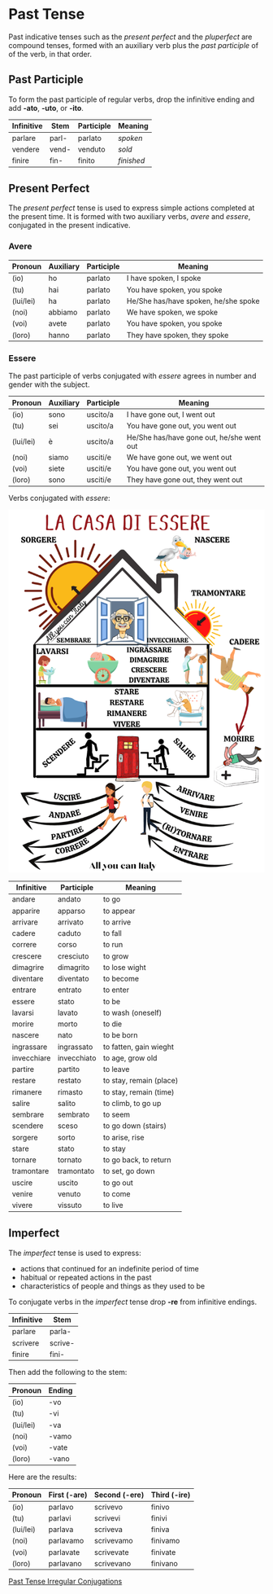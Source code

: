 # Past Tense

Past indicative tenses such as the _present perfect_ and the _pluperfect_ are compound tenses, formed with an auxiliary verb plus the _past participle_ of of the verb, in that order.

## Past Participle

To form the past participle of regular verbs, drop the infinitive ending and add **-ato**, **-uto**, or **-ito**.

| Infinitive | Stem  | Participle | Meaning    |
|------------|-------|------------|------------|
| parlare    | parl- | parlato    | _spoken_   |
| vendere    | vend- | venduto    | _sold_     |
| finire     | fin-  | finito     | _finished_ |

## Present Perfect

The _present perfect_ tense is used to express simple actions completed at the present time.  It is formed with two auxiliary verbs, _avere_ and _essere_, conjugated in the present indicative.  

### Avere

| Pronoun   | Auxiliary | Participle | Meaning                              |
|-----------|-----------|------------|--------------------------------------|
| (io)      | ho        | parlato    | I have spoken, I spoke               |
| (tu)      | hai       | parlato    | You have spoken, you spoke           |
| (lui/lei) | ha        | parlato    | He/She has/have spoken, he/she spoke |
| (noi)     | abbiamo   | parlato    | We have spoken, we spoke             |
| (voi)     | avete     | parlato    | You have spoken, you spoke           |
| (loro)    | hanno     | parlato    | They have spoken, they spoke         |

### Essere

The past participle of verbs conjugated with _essere_ agrees in number and gender with the subject.

| Pronoun   | Auxiliary | Participle | Meaning                                   |
|-----------|-----------|------------|-------------------------------------------|
| (io)      | sono      | uscito/a   | I have gone out, I went out               |
| (tu)      | sei       | uscito/a   | You have gone out, you went out           |
| (lui/lei) | è         | uscito/a   | He/She has/have gone out, he/she went out |
| (noi)     | siamo     | usciti/e   | We have gone out, we went out             |
| (voi)     | siete     | usciti/e   | You have gone out, you went out           |
| (loro)    | sono      | usciti/e   | They have gone out, they went out         |

Verbs conjugated with _essere_:

![la casa di essere](images/la-casa-di-essere.png)

| Infinitive  | Participle  | Meaning                 |
|-------------|-------------|-------------------------|
| andare      | andato      | to go                   |
| apparire    | apparso     | to appear               |
| arrivare    | arrivato    | to arrive               |
| cadere      | caduto      | to fall                 |
| correre     | corso       | to run                  |
| crescere    | cresciuto   | to grow                 |
| dimagrire   | dimagrito   | to lose wight           |
| diventare   | diventato   | to become               |
| entrare     | entrato     | to enter                |
| essere      | stato       | to be                   |
| lavarsi     | lavato      | to wash (oneself)       |
| morire      | morto       | to die                  |
| nascere     | nato        | to be born              |
| ingrassare  | ingrassato  | to fatten, gain wieght  |
| invecchiare | invecchiato | to age, grow old        |
| partire     | partito     | to leave                |
| restare     | restato     | to stay, remain (place) |
| rimanere    | rimasto     | to stay, remain (time)  |
| salire      | salito      | to climb, to go up      |
| sembrare    | sembrato    | to seem                 |
| scendere    | sceso       | to go down (stairs)     |
| sorgere     | sorto       | to arise, rise          |
| stare       | stato       | to stay                 |
| tornare     | tornato     | to go back, to return   |
| tramontare  | tramontato  | to set, go down         |
| uscire      | uscito      | to go out               |
| venire      | venuto      | to come                 |
| vivere      | vissuto     | to live                 |

## Imperfect

The _imperfect_ tense is used to express:

- actions that continued for an indefinite period of time
- habitual or repeated actions in the past
- characteristics of people and things as they used to be

To conjugate verbs in the _imperfect_ tense drop **-re** from infinitive endings.

| Infinitive | Stem    |
|------------|---------|
| parlare    | parla-  |
| scrivere   | scrive- |
| finire     | fini-   |

Then add the following to the stem:

| Pronoun   | Ending |
|-----------|--------|
| (io)      | -vo    |
| (tu)      | -vi    |
| (lui/lei) | -va    |
| (noi)     | -vamo  |
| (voi)     | -vate  |
| (loro)    | -vano  |

Here are the results:

| Pronoun   | First (-are) | Second (-ere) | Third (-ire) |
|-----------|--------------|---------------|--------------|
| (io)      | parlavo      | scrivevo      | finivo       |
| (tu)      | parlavi      | scrivevi      | finivi       |
| (lui/lei) | parlava      | scriveva      | finiva       |
| (noi)     | parlavamo    | scrivevamo    | finivamo     |
| (voi)     | parlavate    | scrivevate    | finivate     |
| (loro)    | parlavano    | scrivevano    | finivano     |

[Past Tense Irregular Conjugations](tenses-past-irregular.mdF)
